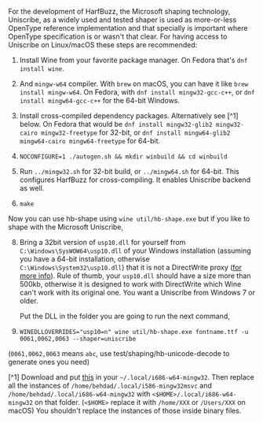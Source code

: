 For the development of HarfBuzz, the Microsoft shaping technology, Uniscribe,
as a widely used and tested shaper is used as more-or-less OpenType reference
implementation and that specially is important where OpenType specification
is or wasn't that clear. For having access to Uniscribe on Linux/macOS these
steps are recommended:

1. Install Wine from your favorite package manager.  On Fedora that's `dnf install wine`.

2. And `mingw-w64` compiler.
   With `brew` on macOS, you can have it like `brew install mingw-w64`.
   On Fedora, with `dnf install mingw32-gcc-c++`, or `dnf install mingw64-gcc-c++` for the
   64-bit Windows.

3. Install cross-compiled dependency packages.  Alternatively see [^1] below.
   On Fedora that would be `dnf install mingw32-glib2 mingw32-cairo mingw32-freetype`
   for 32-bit, or `dnf install mingw64-glib2 mingw64-cairo mingw64-freetype` for 64-bit.

5. `NOCONFIGURE=1 ./autogen.sh && mkdir winbuild && cd winbuild`

6. Run `../mingw32.sh` for 32-bit build, or `../mingw64.sh` for 64-bit.  This configures
   HarfBuzz for cross-compiling.  It enables Uniscribe backend as well.

7. `make`

Now you can use hb-shape using `wine util/hb-shape.exe` but if you like to shape with
the Microsoft Uniscribe,

8. Bring a 32bit version of `usp10.dll` for yourself from `C:\Windows\SysWOW64\usp10.dll` of your
   Windows installation (assuming you have a 64-bit installation, otherwise
   `C:\Windows\System32\usp10.dll`) that it is not a DirectWrite proxy
   ([for more info](https://en.wikipedia.org/wiki/Uniscribe)).
   Rule of thumb, your `usp10.dll` should have a size more than 500kb, otherwise
   it is designed to work with DirectWrite which Wine can't work with its original one.
   You want a Uniscribe from Windows 7 or older.

   Put the DLL in the folder you are going to run the next command,

9. `WINEDLLOVERRIDES="usp10=n" wine util/hb-shape.exe fontname.ttf -u 0061,0062,0063 --shaper=uniscribe`

(`0061,0062,0063` means `abc`, use test/shaping/hb-unicode-decode to generate ones you need)


[^1] Download and put [this](https://drive.google.com/open?id=0B3_fQkxDZZXXbWltRGd5bjVrUDQ)
     in your `~/.local/i686-w64-mingw32`.  Then replace all the instances of
     `/home/behdad/.local/i586-mingw32msvc` and `/home/behdad/.local/i686-w64-mingw32`
     with `<$HOME>/.local/i686-w64-mingw32` on that folder.
     (`<$HOME>` replace it with `/home/XXX` or `/Users/XXX` on macOS)
     You shouldn't replace the instances of those inside binary files.
